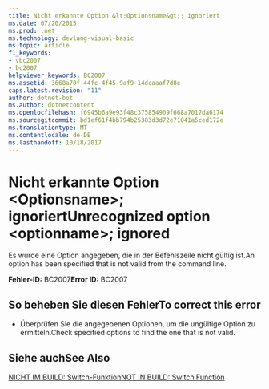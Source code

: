 ```yaml
---
title: Nicht erkannte Option &lt;Optionsname&gt;; ignoriert
ms.date: 07/20/2015
ms.prod: .net
ms.technology: devlang-visual-basic
ms.topic: article
f1_keywords:
- vbc2007
- bc2007
helpviewer_keywords: BC2007
ms.assetid: 3668a70f-44fc-4f45-9af9-14dcaaaf7d8e
caps.latest.revision: "11"
author: dotnet-bot
ms.author: dotnetcontent
ms.openlocfilehash: f6945b6a9e93f48c375854909f668a7017da6174
ms.sourcegitcommit: bd1ef61f4bb794b25383d3d72e71041a5ced172e
ms.translationtype: MT
ms.contentlocale: de-DE
ms.lasthandoff: 10/18/2017
---
```

# <a name="unrecognized-option-ltoptionnamegt-ignored"></a><span data-ttu-id="47205-102">Nicht erkannte Option &lt;Optionsname&gt;; ignoriert</span><span class="sxs-lookup"><span data-stu-id="47205-102">Unrecognized option &lt;optionname&gt;; ignored</span></span>
<span data-ttu-id="47205-103">Es wurde eine Option angegeben, die in der Befehlszeile nicht gültig ist.</span><span class="sxs-lookup"><span data-stu-id="47205-103">An option has been specified that is not valid from the command line.</span></span>  
  
 <span data-ttu-id="47205-104">**Fehler-ID:** BC2007</span><span class="sxs-lookup"><span data-stu-id="47205-104">**Error ID:** BC2007</span></span>  
  
## <a name="to-correct-this-error"></a><span data-ttu-id="47205-105">So beheben Sie diesen Fehler</span><span class="sxs-lookup"><span data-stu-id="47205-105">To correct this error</span></span>  
  
-   <span data-ttu-id="47205-106">Überprüfen Sie die angegebenen Optionen, um die ungültige Option zu ermitteln.</span><span class="sxs-lookup"><span data-stu-id="47205-106">Check specified options to find the one that is not valid.</span></span>  
  
## <a name="see-also"></a><span data-ttu-id="47205-107">Siehe auch</span><span class="sxs-lookup"><span data-stu-id="47205-107">See Also</span></span>  
 [<span data-ttu-id="47205-108">NICHT IM BUILD: Switch-Funktion</span><span class="sxs-lookup"><span data-stu-id="47205-108">NOT IN BUILD: Switch Function</span></span>](http://msdn.microsoft.com/en-us/8320196c-ad40-49d5-a9b8-d1af5dab652f)
